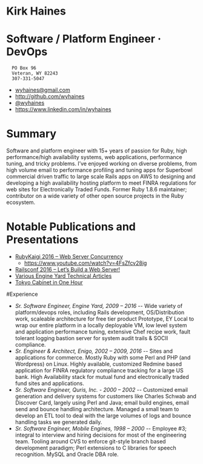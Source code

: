 # Kirk Haines
# Software / Platform Engineer · DevOps

```text
  PO Box 96
  Veteran, WY 82243
  307-331-5047
```

* wyhaines@gmail.com
* http://github.com/wyhaines
* [@wyhaines](http://twitter.com/wyhaines)
* https://www.linkedin.com/in/wyhaines

# Summary

Software and platform engineer with 15+ years of passion for Ruby, high performance/high availability systems, web applications, performance tuning, and tricky problems. I’ve enjoyed working on diverse problems, from high volume email to performance profiling and tuning apps for Superbowl commercial driven traffic to large scale Rails apps on AWS to designing and developing a high availability hosting platform to meet FINRA regulations for web sites for Electronically Traded Funds. Former Ruby 1.8.6 maintainer; contributor on a wide variety of other open source projects in the Ruby ecosystem.

# Notable Publications and Presentations

* [RubyKaigi 2016 – Web Server Concurrency](https://engineyard.github.io/rubykaigi2016-concurrency/#/)
  * https://www.youtube.com/watch?v=4FsZfcv28ig
* [Railsconf 2016 – Let’s Build a Web Server!](http://engineyard.github.io/railsconf2016-webservers/#/)
* [Various Engine Yard Technical Articles](https://blog.engineyard.com/authors/Kirk%20Haines)
* [Tokyo Cabinet in One Hour](http://www.oreilly.com/pub/e/1477)

#Experience

* *Sr. Software Engineer, Engine Yard, 2009 – 2016* -- Wide variety of platform/devops roles, including Rails development, OS/Distribution work, scaleable architecture for free tier product Prototype, EY Local to wrap our entire platform in a locally deployable VM, low level system and application performance tuning, extensive Chef recipe work, fault tolerant logging bastion server for system audit trails & SOCII compliance.
* *Sr. Engineer & Architect, Enigo, 2002 – 2009, 2016* -- Sites and applications for commerce. Mostly Ruby with some Perl and PHP (and Wordpress) on Linux. Highly available, customized Redmine based application for FINRA regulatory compliance tracking for a large US bank. High Availability stack for mutual fund and electronically traded fund sites and applications.
* *Sr. Software Engineer, Quris, Inc. - 2000 – 2002* -- Customized email generation and delivery systems for customers like Charles Schwab and Discover Card, largely using Perl and Java; email build engines, email send and bounce handling architecture. Managed a small team to develop an ETL tool to deal with the large volumes of logs and bounce handling tasks we generated daily.
* *Sr. Software Engineer, Mobile Engines, 1998 – 2000* -- Employee #3; integral to interview and hiring decisions for most of the engineering team. Tooling around CVS to enforce git-style branch based development paradigm; Perl extensions to C libraries for speech recognition. MySQL and Oracle DBA role. 
